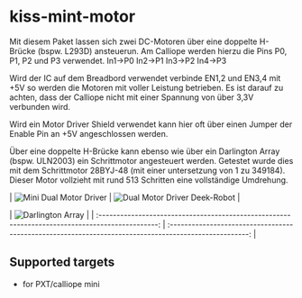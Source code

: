 # kiss-mint-motor

Mit diesem Paket lassen sich zwei DC-Motoren über eine doppelte H-Brücke (bspw. L293D) ansteuerun. 
Am Calliope werden hierzu die Pins P0, P1, P2 und P3 verwendet. 
In1->P0
In2->P1
In3->P2
In4->P3

Wird der IC auf dem Breadbord verwendet verbinde EN1,2 und EN3,4 mit +5V so werden die Motoren mit voller Leistung betrieben.
Es ist darauf zu achten, dass der Calliope nicht mit einer Spannung von über 3,3V verbunden wird.


Wird ein Motor Driver Shield verwendet kann hier oft über einen Jumper der Enable Pin an +5V angeschlossen werden.


Über eine doppelte H-Brücke kann ebenso wie über ein Darlington Array (bspw. ULN2003) ein Schrittmotor angesteuert werden. 
Getestet wurde dies mit dem Schrittmotor 28BYJ-48 (mit einer untersetzung von 1 zu 349184).
Dieser Motor vollzieht mit rund 513 Schritten eine vollständige Umdrehung.


| ![Mini Dual Motor Driver](https://github.com/r00b1nh00d/KISS-MINT-MOTOR/blob/master/IMG_20200206_092023061.jpg "Mini Dual Motor Driver") | ![Dual Motor Driver Deek-Robot](https://github.com/r00b1nh00d/KISS-MINT-MOTOR/blob/master/IMG_20200206_092121619.jpg "Dual Motor Driver Deek-Robot") |
                 

| ![Darlington Array](https://github.com/r00b1nh00d/KISS-MINT-MOTOR/blob/master/IMG_20200206_092255757.jp "Darlington Array ULN 2003") |
| :----------------------------------------------------------------------------------------------: | :----------------------------------------------------------------------------------------------------: |



## Supported targets

* for PXT/calliope mini
